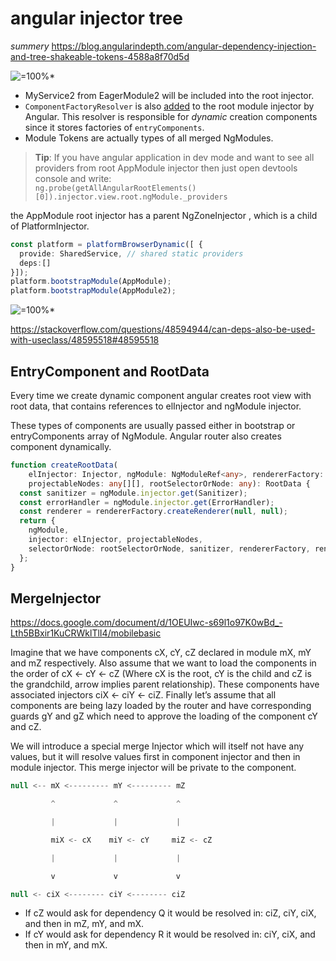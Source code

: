 # angular injector tree
*summery*
https://blog.angularindepth.com/angular-dependency-injection-and-tree-shakeable-tokens-4588a8f70d5d

![=100%*](https://cdn-images-1.medium.com/max/2000/1*rjG7U4vLG_keRYoZnryxbA.png)

* MyService2 from EagerModule2 will be included into the root injector.
* `ComponentFactoryResolver` is also [added](https://github.com/angular/angular/blob/f258ec67bf20974362c33f59ec2be79fa9f8b9c8/packages/compiler/src/ng_module_compiler.ts#L36) to the root module injector by Angular. This resolver is responsible for _dynamic_ creation components since it stores factories of `entryComponents`.
*  Module Tokens are actually types of all merged NgModules.

> **Tip**: If you have angular application in dev mode and want to see all providers from root AppModule injector then just open devtools console and write:  
> `ng.probe(getAllAngularRootElements()[0]).injector.view.root.ngModule._providers`

the AppModule root injector has a parent NgZoneInjector , which is a child of PlatformInjector.

```ts
const platform = platformBrowserDynamic([ { 
  provide: SharedService, // shared static providers
  deps:[] 
}]);
platform.bootstrapModule(AppModule);
platform.bootstrapModule(AppModule2);
```
![=100%*](https://i.stack.imgur.com/PSvBz.png)

https://stackoverflow.com/questions/48594944/can-deps-also-be-used-with-useclass/48595518#48595518

## EntryComponent and RootData

Every time we create dynamic component angular creates root view with root data, that contains references to elInjector and ngModule injector.

These types of components are usually passed either in bootstrap or entryComponents array of NgModule. Angular router also creates component dynamically.

```ts
function createRootData(
    elInjector: Injector, ngModule: NgModuleRef<any>, rendererFactory: RendererFactory2,
    projectableNodes: any[][], rootSelectorOrNode: any): RootData {
  const sanitizer = ngModule.injector.get(Sanitizer);
  const errorHandler = ngModule.injector.get(ErrorHandler);
  const renderer = rendererFactory.createRenderer(null, null);
  return {
    ngModule,
    injector: elInjector, projectableNodes,
    selectorOrNode: rootSelectorOrNode, sanitizer, rendererFactory, renderer, errorHandler
  };
}
```


## MergeInjector


https://docs.google.com/document/d/1OEUIwc-s69l1o97K0wBd_-Lth5BBxir1KuCRWklTlI4/mobilebasic

Imagine that we have components cX, cY, cZ declared in module mX, mY and mZ respectively. Also assume that we want to load the components in the order of cX <- cY <- cZ (Where cX is the root, cY is the child and cZ is the grandchild, arrow implies parent relationship).  These components have associated injectors ciX <- ciY <- ciZ. Finally let’s assume that all components are being lazy loaded by the router and have corresponding guards gY and gZ which need to approve the loading of the component cY and cZ.

We will introduce a special merge Injector which will itself not have any values, but it will resolve values first in component injector and then in module injector. This merge injector will be private to the component.

```js
null <-- mX <--------- mY <--------- mZ

         ^             ^             ^

         |             |             |

         miX <- cX    miY <- cY     miZ <- cZ

         |             |             |

         v             v             v

null <- ciX <-------- ciY <-------- ciZ
```

* If cZ would ask for dependency Q it would be resolved in: ciZ, ciY, ciX, and then in mZ, mY, and mX.
* If cY would ask for dependency R it would be resolved in: ciY, ciX, and then in mY, and mX.
